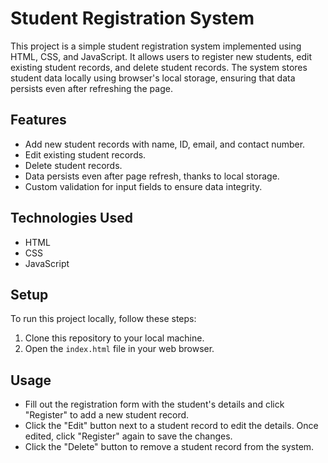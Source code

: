 # Student Registration System

This project is a simple student registration system implemented using HTML, CSS, and JavaScript. It allows users to register new students, edit existing student records, and delete student records. The system stores student data locally using browser's local storage, ensuring that data persists even after refreshing the page.

## Features

- Add new student records with name, ID, email, and contact number.
- Edit existing student records.
- Delete student records.
- Data persists even after page refresh, thanks to local storage.
- Custom validation for input fields to ensure data integrity.

## Technologies Used

- HTML
- CSS
- JavaScript

## Setup

To run this project locally, follow these steps:

1. Clone this repository to your local machine.
2. Open the `index.html` file in your web browser.

## Usage

- Fill out the registration form with the student's details and click "Register" to add a new student record.
- Click the "Edit" button next to a student record to edit the details. Once edited, click "Register" again to save the changes.
- Click the "Delete" button to remove a student record from the system.

